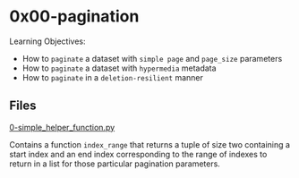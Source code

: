 # 0x00-pagination

Learning Objectives:

* How to `paginate` a dataset with `simple page` and `page_size` parameters
* How to `paginate` a dataset with `hypermedia` metadata
* How to `paginate` in a `deletion-resilient` manner

## Files 

[0-simple_helper_function.py](./0-simple_helper_function.py)

Contains a function `index_range` that returns a tuple of size two containing a start index and an end index corresponding to the range of indexes to return in a list for those particular pagination parameters.
